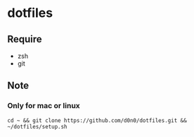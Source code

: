 # dotfiles

## Require
- zsh
- git

## Note
### Only for mac or linux
```
cd ~ && git clone https://github.com/d0n0/dotfiles.git && ~/dotfiles/setup.sh
```
